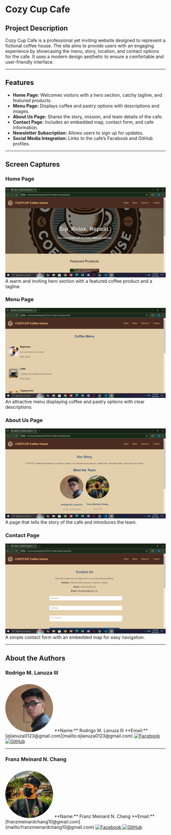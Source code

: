 # Cozy Cup Cafe

## Project Description

Cozy Cup Cafe is a professional yet inviting website designed to represent a fictional coffee house. The site aims to provide users with an engaging experience by showcasing the menu, story, location, and contact options for the cafe. It uses a modern design aesthetic to ensure a comfortable and user-friendly interface.

---

## Features

- **Home Page:** Welcomes visitors with a hero section, catchy tagline, and featured products.
- **Menu Page:** Displays coffee and pastry options with descriptions and images.
- **About Us Page:** Shares the story, mission, and team details of the cafe.
- **Contact Page:** Includes an embedded map, contact form, and cafe information.
- **Newsletter Subscription:** Allows users to sign up for updates.
- **Social Media Integration:** Links to the cafe’s Facebook and GitHub profiles.

---

## Screen Captures

### **Home Page**
![Home Page](screenshot/home.png)  
A warm and inviting hero section with a featured coffee product and a tagline.

### **Menu Page**
![Menu Page](screenshot/menu.png)  
An attractive menu displaying coffee and pastry options with clear descriptions.

### **About Us Page**
![About Us Page](screenshot/about.png)  
A page that tells the story of the cafe and introduces the team.

### **Contact Page**
![Contact Page](screenshot/contact.png)  
A simple contact form with an embedded map for easy navigation.

---

## About the Authors

### **Rodrigo M. Lanuza III**
<img src="authors/owner.jpg" alt="Rodrigo Lanuza" width="150" style="border-radius: 50%; margin-top: 10px;">  
**Name:** Rodrigo M. Lanuza III  
**Email:** [ejlanuza0123@gmail.com](mailto:ejlanuza0123@gmail.com)  

<a href="https://www.facebook.com/ej.r.lanuza/" target="_blank">
    <img src="https://cdn.jsdelivr.net/gh/gauravghongde/social-icons@main/SVG/Color/Facebook.svg" width="30" alt="Facebook">
</a>
<a href="https://github.com/ejlanuza0123" target="_blank">
    <img src="https://cdn.jsdelivr.net/gh/gauravghongde/social-icons@main/SVG/Color/Github.svg" width="30" alt="GitHub">
</a>

---

### **Franz Meinard N. Chang**
<img src="authors/staff.jpg" alt="Franz Meinard Chang" width="150" style="border-radius: 50%; margin-top: 10px;">  
**Name:** Franz Meinard N. Chang  
**Email:** [franzmeinardchang10@gmail.com](mailto:franzmeinardchang10@gmail.com)  

<a href="https://www.facebook.com/15cvod31yf/" target="_blank">
    <img src="https://cdn.jsdelivr.net/gh/gauravghongde/social-icons@main/SVG/Color/Facebook.svg" width="30" alt="Facebook">
</a>
<a href="https://github.com/LoztCauz" target="_blank">
    <img src="https://cdn.jsdelivr.net/gh/gauravghongde/social-icons@main/SVG/Color/Github.svg" width="30" alt="GitHub">
</a>
